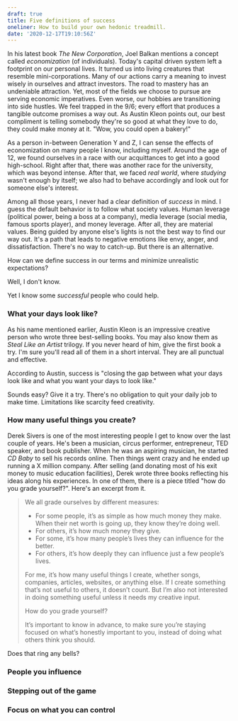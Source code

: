 ```yaml
---
draft: true
title: Five definitions of success
oneliner: How to build your own hedonic treadmill.
date: '2020-12-17T19:10:56Z'
---
```


In his latest book _The New Corporation_, Joel Balkan mentions a concept called _economization_ (of individuals). Today's capital driven system left a footprint on our personal lives. It turned us into living creatures that resemble mini-corporations. Many of our actions carry a meaning to invest wisely in ourselves and attract investors. The road to mastery has an undeniable attraction. Yet, most of the fields we choose to pursue are serving economic imperatives. Even worse, our hobbies are transitioning into side hustles. We feel trapped in the 9/6; every effort that produces a tangible outcome promises a way out. As Austin Kleon points out, our best compliment is telling somebody they're so good at what they love to do, they could make money at it. "Wow, you could open a bakery!"

As a person in-between Generation Y and Z, I can sense the effects of economization on many people I know, including myself. Around the age of 12, we found ourselves in a race with our acquittances to get into a good high-school. Right after that, there was another race for the university, which was beyond intense. After that, we faced _real world_, where _studying_ wasn't enough by itself; we also had to behave accordingly and look out for someone else's interest.

Among all those years, I never had a clear definition of _success_ in mind. I guess the default behavior is to follow what society values. Human leverage (political power, being a boss at a company), media leverage (social media, famous sports player), and money leverage. After all, they are material values. Being guided by anyone else's lights is not the best way to find our way out. It's a path that leads to negative emotions like envy, anger, and dissatisfaction. There's no way to catch-up. But there is an alternative.

How can we define success in our terms and minimize unrealistic expectations?

Well, I don't know.

Yet I know some _successful_ people who could help.

### What your days look like?

As his name mentioned earlier, Austin Kleon is an impressive creative person who wrote three best-selling books. You may also know them as _Steal Like an Artist_ trilogy. If you never heard of him, give the first book a try. I'm sure you'll read all of them in a short interval. They are all punctual and effective.

According to Austin, success is "closing the gap between what your days look like and what you want your days to look like."

Sounds easy? Give it a try. There's no obligation to quit your daily job to make time. Limitations like scarcity feed creativity.

### How many useful things you create?

Derek Sivers is one of the most interesting people I get to know over the last couple of years. He's been a musician, circus performer, entrepreneur, TED speaker, and book publisher. When he was an aspiring musician, he started _CD Baby_ to sell his records online. Then things went crazy and he ended up running a X million company. After selling (and donating most of his exit money to music education facilities), Derek wrote three books reflecting his ideas along his experiences. In one of them, there is a piece titled "how do you grade yourself?". Here's an excerpt from it.

> We all grade ourselves by different measures:
>
> - For some people, it’s as simple as how much money they make. When their net worth is going up, they know they’re doing well.
> - For others, it’s how much money they give.
> - For some, it’s how many people’s lives they can influence for the better.
> - For others, it’s how deeply they can influence just a few people’s lives.
>
> For me, it’s how many useful things I create, whether songs, companies, articles, websites, or anything else. If I create something that’s not useful to others, it doesn’t count. But I’m also not interested in doing something useful unless it needs my creative input.
>
> How do you grade yourself?
>
> It’s important to know in advance, to make sure you’re staying focused on what’s honestly important to you, instead of doing what others think you should.

Does that ring any bells?

### People you influence

### Stepping out of the game

### Focus on what you can control
